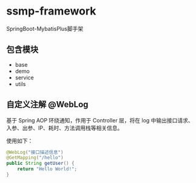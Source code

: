 # ssmp-framework

SpringBoot-MybatisPlus脚手架

## 包含模块

- base
- demo
- service
- utils

## 自定义注解 @WebLog

基于 Spring AOP 环绕通知，作用于 Controller 层，将在 log 中输出接口请求、入参、出参、IP、耗时、方法调用栈等相关信息。

使用如下：

```java
@WebLog("接口描述信息")
@GetMapping("/hello")
public String getUser() {
    return "Hello World!";
}
``` 
